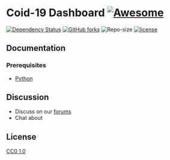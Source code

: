 
# Coid-19 Dashboard [![Awesome](https://cdn.rawgit.com/sindresorhus/awesome/d7305f38d29fed78fa85652e3a63e154dd8e8829/media/badge.svg)](https://github.com/harshinivarma/Covid-19-Dashboard-)     

[![Dependency Status](https://david-dm.org/atom/atom.svg)](https://david-dm.org/atom/atom)
[![GitHub forks](https://img.shields.io/github/forks/harshinivarma/Covid-19-Dashboard-)](https://github.com/harshinivarma/Covid-19-Dashboard-/network)
![Repo-size](https://img.shields.io/github/repo-size/harshinivarma/Covid-19-Dashboard-)
[![license](https://img.shields.io/github/license/harshinivarma/Covid-19-Dashboard-.svg?style=flat-square)](https://github.com/spiniza/cyber-proxy/blob/master/LICENSE)


## Documentation

### Prerequisites

- [Python](https://www.python.org/downloads)

## Discussion

* Discuss  on our [forums]()
* Chat about 

## License

[CC0 1.0](https://github.com/harshinivarma/Covid-19-Dashboard-/blob/master/LICENSE)
